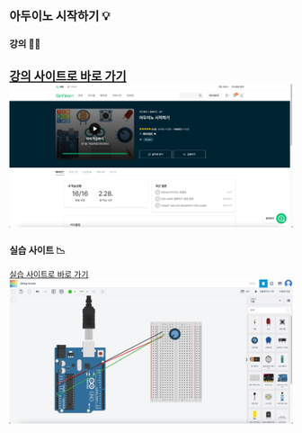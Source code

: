 ## 아두이노 시작하기 💡

### 강의 👨‍🏫
[강의 사이트로 바로 가기](https://www.inflearn.com/course/%EC%95%84%EB%91%90%EC%9D%B4%EB%85%B8-%EC%8B%9C%EC%9E%91%ED%95%98%EA%B8%B0)
![강의 사이트 스크린샷.png](docs%2F%EA%B0%95%EC%9D%98%20%EC%82%AC%EC%9D%B4%ED%8A%B8%20%EC%8A%A4%ED%81%AC%EB%A6%B0%EC%83%B7.png)
---

### 실습 사이트 📉
[실습 사이트로 바로 가기](https://www.tinkercad.com/)
![참고 사이트 스크린샷.png](docs%2F%EC%B0%B8%EA%B3%A0%20%EC%82%AC%EC%9D%B4%ED%8A%B8%20%EC%8A%A4%ED%81%AC%EB%A6%B0%EC%83%B7.png)